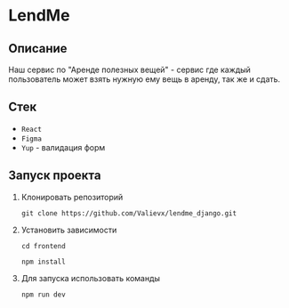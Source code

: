 # LendMe

## Описание

Наш сервис по "Аренде полезных вещей" - сервис где каждый пользователь может взять нужную ему вещь в аренду, так же и сдать.

## Стек

- `React` 
- `Figma`
- `Yup` - валидация форм

## Запуск проекта

1. Клонировать репозиторий

   `git clone https://github.com/Valievx/lendme_django.git`

2. Установить зависимости

   `cd frontend`

   `npm install`

3. Для запуска использовать команды

   `npm run dev`
